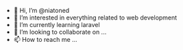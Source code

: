 - 👋 Hi, I’m @niatoned
- 👀 I’m interested in everything related to web development
- 🌱 I’m currently learning laravel
- 💞️ I’m looking to collaborate on ...
- 📫 How to reach me ...

<!---
niatoned/niatoned is a ✨ special ✨ repository because its `README.md` (this file) appears on your GitHub profile.
You can click the Preview link to take a look at your changes.
--->
